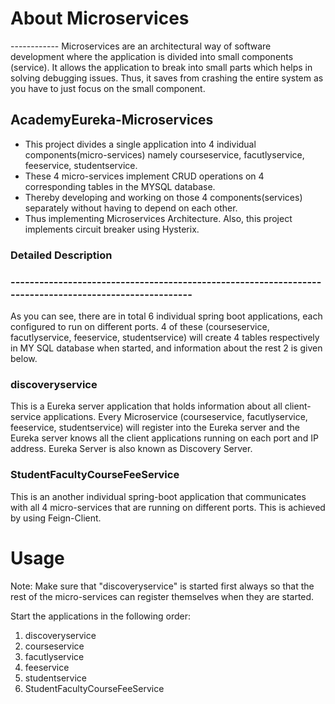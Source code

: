 # About Microservices

------------ Microservices are an architectural way of software development where the application is divided into small components (service). It allows the application to break into small parts which helps in solving debugging issues. Thus, it saves from crashing the entire system as you have to just focus on the small component.

## AcademyEureka-Microservices
* This project divides a single application into 4 individual components(micro-services) namely courseservice, facutlyservice, feeservice, studentservice.
* These 4 micro-services implement CRUD operations on 4 corresponding tables in the MYSQL database.
* Thereby developing and working on those 4 components(services) separately without having to depend on each other.
* Thus implementing Microservices Architecture. Also, this project implements circuit breaker using Hysterix.


### Detailed Description

### -------------------------------------------------------------------------------------------------------


As you can see, there are in total 6 individual spring boot applications, each configured to run on different ports. 4 of these (courseservice, facutlyservice, feeservice, studentservice) will create 4 tables respectively in MY SQL database when started, and information about the rest 2 is given below. 



### discoveryservice 
   This is a Eureka server application that holds information about all client-service applications. Every Microservice (courseservice, facutlyservice, feeservice, studentservice) will register into the Eureka server and the Eureka server knows all the client applications running on each port and IP address. Eureka Server is also known as Discovery Server.


### StudentFacultyCourseFeeService
This is an another individual spring-boot application that communicates with all 4 micro-services that are running on different ports. This is achieved by using Feign-Client.



# Usage

Note: Make sure that "discoveryservice" is started first always so that the rest of the micro-services can register themselves when they are started.


Start the applications in the following order:
1) discoveryservice
2) courseservice
3) facutlyservice
4) feeservice
5) studentservice
6) StudentFacultyCourseFeeService
